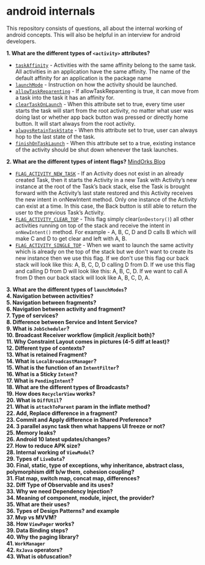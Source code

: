 # android internals
This repository consists of questions, all about the internal working of android concepts. This will also be helpful in an interview for android developers.

**1. What are the different types of `<activity>` attributes?**
 - [`taskAffinity`](https://developer.android.com/guide/topics/manifest/activity-element.html#aff) - Activities with the same affinity belong to the same task. All activities in an application have the same affinity. The name of the default affinity for an application is the package name
 - [`launchMode`](https://developer.android.com/guide/topics/manifest/activity-element.html#lmode) - Instruction on how the activity should be launched. 
 - [`allowTaskReparenting`](https://developer.android.com/guide/topics/manifest/activity-element.html#reparent) - If allowTaskReparenting is true, it can move from a task into the task it has an affinity for.
 - [`clearTaskOnLaunch`](https://developer.android.com/guide/topics/manifest/activity-element.html#clear) - When this attribute set to true, every time user starts the task will start from the root activity, no matter what user was doing last or whether app back button was pressed or directly home button. It will start always from the root activity.
 - [`alwaysRetainTaskState`](https://developer.android.com/guide/topics/manifest/activity-element.html#always) - When this attribute set to true, user can always hop to the last state of the task.
 - [`finishOnTaskLaunch`](https://developer.android.com/guide/topics/manifest/activity-element.html#finish) - When this attribute set to a true, existing instance of the activity should be shut down whenever the task launches.



**2.  What are the different types of intent flags?** [MindOrks Blog](https://blog.mindorks.com/android-task-and-back-stack-review-5017f2c18196)
 - [`FLAG_ACTIVITY_NEW_TASK`](https://developer.android.com/reference/android/content/Intent.html#FLAG_ACTIVITY_NEW_TASK) - If an Activity does not exist in an already created Task, then it starts the Activity in a new Task with Activity’s new instance at the root of the Task’s back stack, else the Task is brought forward with the Activity’s last state restored and this Activity receives the new intent in onNewIntent method. Only one instance of the Activity can exist at a time. In this case, the Back button is still able to return the user to the previous Task’s Activity.
 - [`FLAG_ACTIVITY_CLEAR_TOP`](https://developer.android.com/reference/android/content/Intent.html#FLAG_ACTIVITY_CLEAR_TOP) - This flag simply clear(`onDestory()`) all other activities running on top of the stack and receive the intent in `onNewIntent()` method. For example - A, B, C, D and D calls B which will make C and D to get clear and left with A, B. 
 - [`FLAG_ACTIVITY_SINGLE_TOP`](https://developer.android.com/reference/android/content/Intent.html#FLAG_ACTIVITY_SINGLE_TOP) - When we want to launch the same activity which is already on the top of the stack but we don't want to create its new instance then we use this flag. If we don't use this flag our back stack will look like this: A, B, C, D, D calling D from D. If we use this flag and calling D from D will look like this: A, B, C, D. If we want to call A from D then our back stack will look like A, B, C, D, A. 
 
**3.  What are the different types of  `launchModes`?**<br>
**4.  Navigation between activities?**<br>
**5.  Navigation between fragments?**<br>
**6.  Navigation between activity and fragment?**<br>
**7.  Type of services?**<br>
**8.  Difference between Service and Intent Service?**<br>
**9.  What is  `JobScheduler`?**<br>
**10.  Broadcast Receiver workflow (implicit /explicit both)?**<br>
**11.  Why Constraint Layout comes in pictures (4-5 diff at least)?**<br>
**12.  Different type of contexts?**<br>
**13.  What is retained Fragment?**<br>
**14.  What is  `LocalBroadcastManager`?**<br>
**15.  What is the function of an  `IntentFilter`?**<br>
**16.  What is a Sticky  `Intent`?**<br>
**17.  What is  `PendingIntent`?**<br>
**18.  What are the different types of Broadcasts?**<br>
**19.  How does  `RecyclerView`  works?**<br>
**20.  What is  `DiffUtil`?**<br>
**21.  What is  `attachToParent`  param in the inflate method?**<br>
**22.  Add, Replace difference in a fragment?**<br>
**23.  Commit and Apply difference in Shared Preference?**<br>
**24.  3 parallel async task then what happens UI freeze or not?**<br>
**25.  Memory leaks?**<br>
**26.  Android 10 latest updates/changes?**<br>
**27.  How to reduce APK size?**<br>
**28.  Internal working of  `ViewModel`?**<br>
**29.  Types of  `LiveData`?**<br>
**30.  Final, static, type of exceptions, why inheritance, abstract class, polymorphism diff b/w them, cohesion coupling?**<br>
**31.  Flat map, switch map, concat map, differences?**<br>
**32.  Diff Type of Observable and its uses?**<br>
**33.  Why we need Dependency Injection?**<br>
**34.  Meaning of component, module, inject, the provider?**<br>
**35.  What are their uses?**<br>
**36.  Types of Design Patterns? and example**<br>
**37.  Mvp vs MVVM?**<br>
**38.  How  `ViewPager`  works?**<br>
**39.  Data Binding steps?**<br>
**40.  Why the paging library?**<br>
**41.  `WorkManager`**<br>
**42.  `RxJava`  operators?**<br>
**43.  What is obfuscation?**<br>
